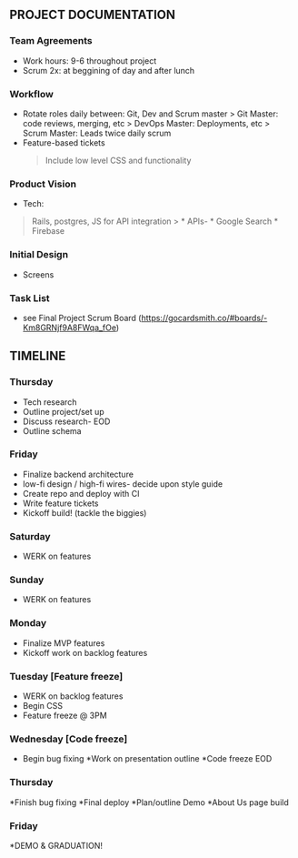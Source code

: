 ## PROJECT DOCUMENTATION

### Team Agreements
* Work hours: 9-6 throughout project
* Scrum 2x: at beggining of day and after lunch

### Workflow
* Rotate roles daily between: Git, Dev and Scrum master
		> Git Master: code reviews, merging, etc
		> DevOps Master: Deployments, etc
		> Scrum Master: Leads twice daily scrum
* Feature-based tickets
	> Include low level CSS and functionality

### Product Vision
* Tech:
> Rails, postgres, JS for API integration
	> * APIs-
		* Google Search
		* Firebase

### Initial Design
* Screens

### Task List
* see Final Project Scrum Board (https://gocardsmith.co/#boards/-Km8GRNjf9A8FWqa_fOe)


## TIMELINE

### Thursday
* Tech research
* Outline project/set up
* Discuss research- EOD
* Outline schema

### Friday
* Finalize backend architecture
* low-fi design / high-fi wires- decide upon style guide
* Create repo and deploy with CI
* Write feature tickets
* Kickoff build! (tackle the biggies)

### Saturday
* WERK on features

### Sunday
* WERK on features

### Monday
* Finalize MVP features
* Kickoff work on backlog features

### Tuesday [Feature freeze]
* WERK on backlog features
* Begin CSS
* Feature freeze @ 3PM

### Wednesday [Code freeze]
* Begin bug fixing
*Work on presentation outline
*Code freeze EOD

### Thursday
*Finish bug fixing
*Final deploy
*Plan/outline Demo
*About Us page build

### Friday
*DEMO & GRADUATION!






